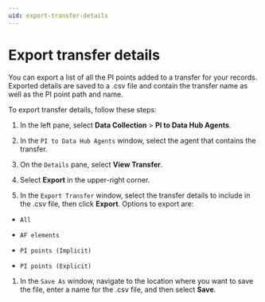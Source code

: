 ```yaml
---
uid: export-transfer-details
---
```


# Export transfer details

You can export a list of all the PI points added to a transfer for your records. Exported details are saved to a .csv file and contain the transfer name as well as the PI point path and name.

To export transfer details, follow these steps:

1. In the left pane, select **Data Collection** > **PI to Data Hub Agents**.

1. In the `PI to Data Hub Agents` window, select the agent that contains the transfer.
 
1. On the `Details` pane, select **View Transfer**.

1. Select **Export** in the upper-right corner.

1. In the `Export Transfer` window, select the transfer details to include in the .csv file, then click **Export**. Options to export are:

  - `All`

  - `AF elements`

  - `PI points (Implicit)`

  - `PI points (Explicit)`
   
1. In the `Save As` window, navigate to the location where you want to save the file, enter a name for the .csv file, and then select **Save**.
